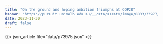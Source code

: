 ```yaml
---
title: "On the ground and hoping ambition triumphs at COP28"
banner: "https://pursuit.unimelb.edu.au/__data/assets/image/0033/73977/On-the-ground-and-hoping-ambition-triumphs-at-COP28-_fb34491d-0dff-4128-ba60-625cc8689e8d.jpg"
date: 2023-11-30
draft: false
---
```


{{< json_article file="data/p73975.json" >}}